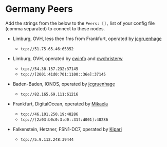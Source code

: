 # Germany Peers

Add the strings from the below to the `Peers: [],` list of your config file (comma separated) to connect to these nodes.

* Limburg, OVH, less then 1ms from Frankfurt, operated by [jcgruenhage](https://jcg.re/)  
  * `tcp://51.75.65.46:65352`

* Limburg, OVH, operated by [cwinfo](https://cwinfo.net) and [cwchristerw](https://christerwaren.fi)
  * `tcp://54.38.157.232:37145`
  * `tcp://[2001:41d0:701:1100::36e]:37145`

* Baden-Baden, IONOS, operated by [jcgruenhage](https://jcg.re/)  
  * `tcp://82.165.69.111:61216`

* Frankfurt, DigitalOcean, operated by [Mikaela](https://mikaela.info/)
  * `tcp://46.101.250.19:48286`
  * `tcp://[2a03:b0c0:3:d0::31f:d001]:48286`

* Falkenstein, Hetzner, FSN1-DC7, operated by [Kipari](https://christoffer.space)
  * `tcp://5.9.112.248:39444`
